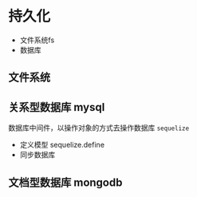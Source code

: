 # 持久化
- 文件系统fs
- 数据库

## 文件系统

## 关系型数据库 mysql

数据库中间件，以操作对象的方式去操作数据库 `sequelize`
- 定义模型 sequelize.define
- 同步数据库

## 文档型数据库 mongodb

 